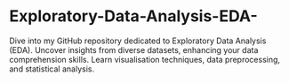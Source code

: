 # Exploratory-Data-Analysis-EDA-
Dive into my GitHub repository dedicated to Exploratory Data Analysis (EDA). Uncover insights from diverse datasets, enhancing your data comprehension skills. Learn visualisation techniques, data preprocessing, and statistical analysis.
